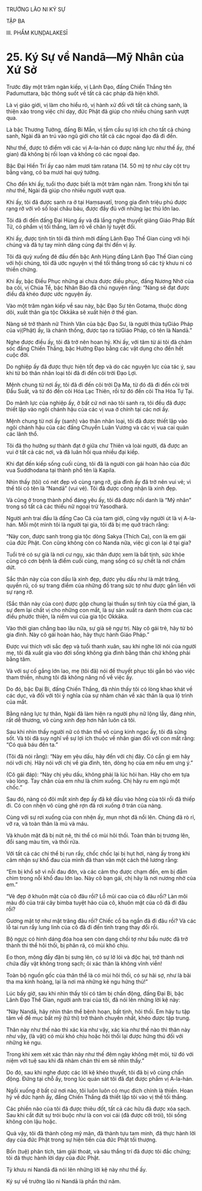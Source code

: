 TRƯỞNG LÃO NI KÝ SỰ

TẬP BA

III. PHẨM KUṆḌALAKESĪ

# 25. Ký Sự về Nandā—Mỹ Nhân của Xứ Sở

Trước đây một trăm ngàn kiếp, vị Lãnh Đạo, đấng Chiến Thắng tên Padumuttara, bậc thông suốt về tất cả các pháp đã hiện khởi.

Là vị giáo giới, vị làm cho hiểu rõ, vị hành xử đối với tất cả chúng sanh, là thiện xảo trong việc chỉ dạy, đức Phật đã giúp cho nhiều chúng sanh vượt qua.

Là bậc Thương Tưởng, đấng Bi Mẫn, vị tầm cầu sự lợi ích cho tất cả chúng sanh, Ngài đã an trú vào ngũ giới cho tất cả các ngoại đạo đã đi đến.

Như thế, được tô điểm với các vị A-la-hán có được năng lực như thế ấy, (thế gian) đã không bị rối loạn và không có các ngoại đạo.

Bậc Đại Hiền Trí ấy cao năm mươi tám ratana (14. 50 m) tợ như cây cột trụ bằng vàng, có ba mươi hai quý tướng.

Cho đến khi ấy, tuổi thọ được biết là một trăm ngàn năm. Trong khi tồn tại như thế, Ngài đã giúp cho nhiều người vượt qua.

Khi ấy, tôi đã được sanh ra ở tại Haṃsavatī, trong gia đình triệu phú được rạng rỡ với vô số loại châu báu, được đầy đủ với những lạc thú lớn lao.

Tôi đã đi đến đấng Đại Hùng ấy và đã lắng nghe thuyết giảng Giáo Pháp Bất Tử, có phẩm vị tối thắng, làm rõ về chân lý tuyệt đối.

Khi ấy, được tịnh tín tôi đã thỉnh mời đấng Lãnh Đạo Thế Gian cùng với hội chúng và đã tự tay mình dâng cúng đại thí đến vị ấy.

Tôi đã quỳ xuống đê đầu đến bậc Anh Hùng đấng Lãnh Đạo Thế Gian cùng với hội chúng, tôi đã ước nguyện vị thế tối thắng trong số các tỳ khưu ni có thiền chứng.

Khi ấy, bậc Điều Phục những ai chưa được điều phục, đấng Nương Nhờ của ba cõi, vị Chúa Tể, bậc Nhân Báo đã chú nguyện rằng: “Nàng sẽ đạt được điều đã khéo được ước nguyện ấy.

Vào một trăm ngàn kiếp về sau này, bậc Đạo Sư tên Gotama, thuộc dòng dõi, xuất thân gia tộc Okkāka sẽ xuất hiện ở thế gian.

Nàng sẽ trở thành nữ Thinh Văn của bậc Đạo Sư, là người thừa tựGiáo Pháp của vị(Phật) ấy, là chánh thống, được tạo ra từGiáo Pháp, có tên là Nandā.”

Nghe được điều ấy, tôi đã trở nên hoan hỷ. Khi ấy, với tâm từ ái tôi đã chăm sóc đấng Chiến Thắng, bậc Hướng Đạo bằng các vật dụng cho đến hết cuộc đời.

Do nghiệp ấy đã được thực hiện tốt đẹp và do các nguyện lực của tác ý, sau khi từ bỏ thân nhân loại tôi đã đi đến cõi trời Đạo Lợi.

Mệnh chung từ nơi ấy, tôi đã đi đến cõi trời Dạ Ma, từ đó đã đi đến cõi trời Đẩu Suất, và từ đó đến cõi Hóa Lạc Thiên, rồi từ đó đến cõi Tha Hóa Tự Tại.

Do mãnh lực của nghiệp ấy, ở bất cứ nơi nào tôi sanh ra, tôi đều đã được thiết lập vào ngôi chánh hậu của các vị vua ở chính tại các nơi ấy.

Mệnh chung từ nơi ấy (sanh) vào thân nhân loại, tôi đã được thiết lập vào ngôi chánh hậu của các đấng Chuyển Luân Vương và các vị vua cai quản các lãnh thổ.

Tôi đã thọ hưởng sự thành đạt ở giữa chư Thiên và loài người, đã được an vui ở tất cả các nơi, và đã luân hồi qua nhiều đại kiếp.

Khi đạt đến kiếp sống cuối cùng, tôi đã là người con gái hoàn hảo của đức vua Suddhodana tại thành phố tên là Kapila.

Nhìn thấy (tôi) có nét đẹp vô cùng rạng rỡ, gia đình ấy đã trở nên vui vẻ; vì thế tôi có tên là “Nandā” (vui vẻ). Tôi đã được công nhận là xinh đẹp.

Và cũng ở trong thành phố đáng yêu ấy, tôi đã được nổi danh là “Mỹ nhân” trong số tất cả các thiếu nữ ngoại trừ Yasodharā.

Người anh trai đầu là đấng Cao Cả của tam giới, cũng vậy người út là vị A-la-hán. Mỗi một mình tôi là người tại gia, tôi đã bị mẹ quở trách rằng:

“Này con, được sanh trong gia tộc dòng Sakya (Thích Ca), con là em gái của đức Phật. Con cũng không còn có Nanda nữa, việc gì con lại ở tại gia?

Tuổi trẻ có sự già là nơi cư ngụ, xác thân được xem là bất tịnh, sức khỏe cũng có cơn bệnh là điểm cuối cùng, mạng sống có sự chết là nơi chấm dứt.

Sắc thân này của con dầu là xinh đẹp, được yêu dấu như là mặt trăng, quyến rũ, có sự trang điểm của những đồ trang sức tợ như được gắn liền với sự rạng rỡ.

(Sắc thân này của con) được gộp chung lại thuần sự tinh túy của thế gian, là sự đem lại chất vị cho những con mắt, là sự sản xuất ra danh thơm của các điều phước thiện, là niềm vui của gia tộc Okkāka.

Vào thời gian chẳng bao lâu nữa, sự già sẽ ngự trị. Này cô gái trẻ, hãy từ bỏ gia đình. Này cô gái hoàn hảo, hãy thực hành Giáo Pháp.”

Được vui thích với sắc đẹp và tuổi thanh xuân, sau khi nghe lời nói của người mẹ, tôi đã xuất gia vào đời sống không gia đình bằng thân chứ không phải bằng tâm.

Và với sự cố gắng lớn lao, mẹ (tôi đã) nói để thuyết phục tôi gắn bó vào việc tham thiền, nhưng tôi đã không năng nổ về việc ấy.

Do đó, bậc Đại Bi, đấng Chiến Thắng, đã nhìn thấy tôi có lòng khao khát về các dục, và đối với tôi ý nghĩa của sự nhàm chán về xác thân là qua lộ trình của mắt.

Bằng năng lực tự thân, Ngài đã làm hiện ra người phụ nữ lộng lẫy, đáng nhìn, rất dễ thương, vô cùng xinh đẹp hơn hẳn luôn cả tôi.

Sau khi nhìn thấy người nữ có thân thể vô cùng kinh ngạc ấy, tôi đã sửng sốt. Và tôi đã suy nghĩ về sự lợi ích thuộc về nhân gian đối với con mắt rằng: “Có quả báu đến ta.”

(Tôi đã nói rằng): “Này em yêu dấu, hãy đến với chị đây. Có cần gì em hãy nói với chị. Hãy nói với chị về gia đình, tên, dòng họ của em nếu em ưng ý.”

(Cô gái đáp): “Này chị yêu dấu, không phải là lúc hỏi han. Hãy cho em tựa vào lòng. Tay chân của em như là chìm xuống. Chị hãy ru em ngủ một chốc.”

Sau đó, nàng có đôi mắt xinh đẹp ấy đã kê đầu vào hông của tôi rồi đã thiếp đi. Có con nhện vô cùng ghê rợn đã rơi xuống ở trán của nàng.

Cùng với sự rơi xuống của con nhện ấy, mụn nhọt đã nổi lên. Chúng đã rò rỉ, vỡ ra, và toàn thân là mủ và máu.

Và khuôn mặt đã bị nứt nẻ, thi thể có mùi hôi thối. Toàn thân bị trương lên, đổi sang màu tím, và thối rửa.

Với tất cả các chi thể bị run rẩy, chốc chốc lại bị hụt hơi, nàng ấy trong khi cảm nhận sự khổ đau của mình đã than vãn một cách thê lương rằng:

“Em bị khổ sở vì nỗi đau đớn, và các cảm thọ được chạm đến, em bị đắm chìm trong nỗi khổ đau lớn lao. Này cô bạn gái, chị hãy là nơi nương nhờ của em.”

“Vẻ đẹp ở khuôn mặt của cô đâu rồi? Lỗ mũi cao của cô đâu rồi? Làn môi màu đỏ của trái cây bimba tuyệt hảo của cô, khuôn mặt của cô đã đi đâu rồi?

Gương mặt tợ như mặt trăng đâu rồi? Chiếc cổ ba ngần đã đi đâu rồi? Và các lỗ tai run rẩy lung linh của cô đã đi đến tình trạng thay đổi rồi.

Bộ ngực có hình dáng đóa hoa sen còn dạng chồi tợ như bầu nước đã trở thành thi thể hôi thối, bị phân rã, có mùi khó chịu.

Eo thon, mông đầy đặn bị sưng lên, có sự lở lói và độc hại, trở thành nơi chứa đầy vật không trong sạch; ôi xác thân là không vĩnh viễn!

Toàn bộ nguồn gốc của thân thể là có mùi hôi thối, có sự hãi sợ, như là bãi tha ma kinh hoàng, lại là nơi mà những kẻ ngu hứng thú!”

Lúc bấy giờ, sau khi nhìn thấy tôi có tâm bị chấn động, đấng Đại Bi, bậc Lãnh Đạo Thế Gian, người anh trai của tôi, đã nói lên những lời kệ này:

“Này Nandā, hãy nhìn thân thể bệnh hoạn, bất tịnh, hôi thối. Em hãy tu tập tâm về đề mục bất mỹ (tử thi) trở thành chuyên nhất, khéo được tập trung.

Thân này như thế nào thì xác kia như vậy, xác kia như thế nào thì thân này như vậy, (là vật) có mùi khó chịu hoặc hôi thối lại được hứng thú đối với những kẻ ngu.

Trong khi xem xét xác thân này như thế đêm ngày không mệt mỏi, từ đó với niệm với tuệ sau khi đã nhàm chán thì em sẽ nhìn thấy.”

Do đó, sau khi nghe được các lời kệ khéo thuyết, tôi đã bị vô cùng chấn động. Đứng tại chỗ ấy, trong lúc quán sát tôi đã đạt được phẩm vị A-la-hán.

Ngồi xuống ở bất cứ nơi nào, tôi luôn luôn có mục đích chính là thiền. Hoan hỷ về đức hạnh ấy, đấng Chiến Thắng đã thiết lập tôi vào vị thế tối thắng.

Các phiền não của tôi đã được thiêu đốt, tất cả các hữu đã được xóa sạch. Sau khi cắt đứt sự trói buộc như là con voi cái (đã được cởi trói), tôi sống không còn lậu hoặc.

Quả vậy, tôi đã thành công mỹ mãn, đã thành tựu tam minh, đã thực hành lời dạy của đức Phật trong sự hiện tiền của đức Phật tối thượng.

Bốn (tuệ) phân tích, tám giải thoát, và sáu thắng trí đã được tôi đắc chứng; tôi đã thực hành lời dạy của đức Phật.

Tỳ khưu ni Nandā đã nói lên những lời kệ này như thế ấy.

Ký sự về trưởng lão ni Nandā là phần thứ năm.
